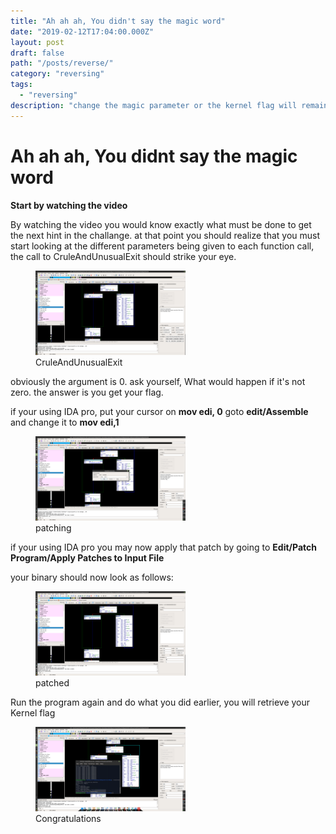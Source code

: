```yaml
---
title: "Ah ah ah, You didn't say the magic word"
date: "2019-02-12T17:04:00.000Z"
layout: post
draft: false
path: "/posts/reverse/"
category: "reversing"
tags:
  - "reversing"
description: "change the magic parameter or the kernel flag will remain hidden"
---
```

# Ah ah ah, You didnt say the magic word

**Start by watching the video**

By watching the video you would know exactly what must be done to get the next hint in the challange. at that point you should realize that you must start looking at the different parameters being given to each function call, the call to CruleAndUnusualExit should strike your eye.

<figure style="width: 240px">
	<img src="./Crule and unusual punishment unpatched.png" alt="CAUP">
  <caption>CruleAndUnusualExit</caption>
</figure>

obviously the argument is 0. ask yourself, What would happen if it's not zero. the answer is you get your flag. 

if your using IDA pro, put your cursor on **mov edi, 0** goto **edit/Assemble** and change it to **mov edi,1**


<figure style="width: 240px">
	<img src="./Patching.png" alt="patching">
  <caption>patching</caption>
</figure>

if your using IDA pro you may now apply that patch by going to **Edit/Patch Program/Apply Patches to Input File**

your binary should now look as follows: 


<figure style="width: 240px">
	<img src="./Patch.png" alt="patched">
  <caption>patched</caption>
</figure>

Run the program again and do what you did earlier, you will retrieve your Kernel flag


<figure style="width: 240px">
	<img src="./Flag.png" alt="flag">
  <caption>Congratulations</caption>
</figure>
